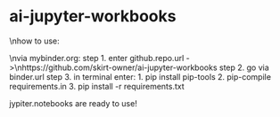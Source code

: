 # ai-jupyter-workbooks
\nhow to use: 

\nvia mybinder.org:
step 1. enter github.repo.url ->\nhttps://github.com/skirt-owner/ai-jupyter-workbooks
step 2. go via binder.url
step 3. in terminal enter:
    1. pip install pip-tools
    2. pip-compile requirements.in
    3. pip install -r requirements.txt

jypiter.notebooks are ready to use!
